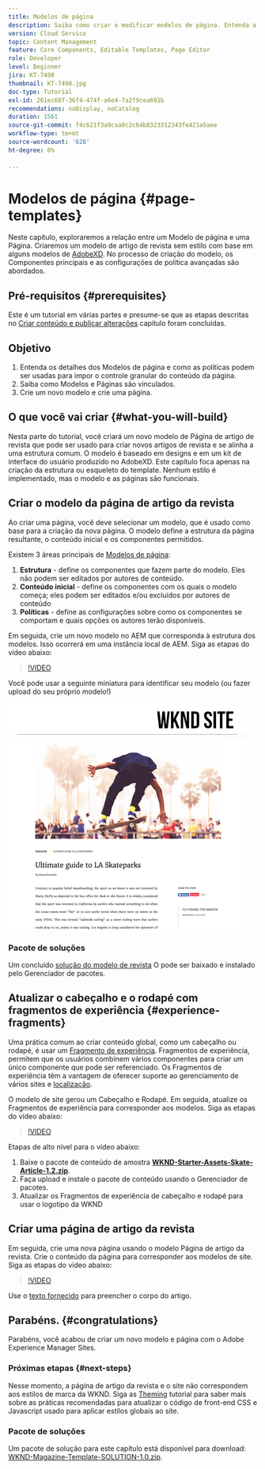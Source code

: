 ```yaml
---
title: Modelos de página
description: Saiba como criar e modificar modelos de página. Entenda a relação entre um Modelo de página e uma Página. Saiba como configurar as políticas de um Modelo de página para fornecer governança granular e consistência de marca para o conteúdo.  Um modelo de Artigo de revista bem estruturado é criado com base em um modelo do Adobe XD.
version: Cloud Service
topic: Content Management
feature: Core Components, Editable Templates, Page Editor
role: Developer
level: Beginner
jira: KT-7498
thumbnail: KT-7498.jpg
doc-type: Tutorial
exl-id: 261ec68f-36f4-474f-a6e4-7a2f9cea691b
recommendations: noDisplay, noCatalog
duration: 1561
source-git-commit: f4c621f3a9caa8c2c64b8323312343fe421a5aee
workflow-type: tm+mt
source-wordcount: '628'
ht-degree: 0%

---
```


# Modelos de página {#page-templates}

Neste capítulo, exploraremos a relação entre um Modelo de página e uma Página. Criaremos um modelo de artigo de revista sem estilo com base em alguns modelos de [AdobeXD](https://www.adobe.com/products/xd.html). No processo de criação do modelo, os Componentes principais e as configurações de política avançadas são abordados.

## Pré-requisitos {#prerequisites}

Este é um tutorial em várias partes e presume-se que as etapas descritas no [Criar conteúdo e publicar alterações](./author-content-publish.md) capítulo foram concluídas.

## Objetivo

1. Entenda os detalhes dos Modelos de página e como as políticas podem ser usadas para impor o controle granular do conteúdo da página.
1. Saiba como Modelos e Páginas são vinculados.
1. Crie um novo modelo e crie uma página.

## O que você vai criar {#what-you-will-build}

Nesta parte do tutorial, você criará um novo modelo de Página de artigo de revista que pode ser usado para criar novos artigos de revista e se alinha a uma estrutura comum. O modelo é baseado em designs e em um kit de interface do usuário produzido no AdobeXD. Este capítulo foca apenas na criação da estrutura ou esqueleto do template. Nenhum estilo é implementado, mas o modelo e as páginas são funcionais.

## Criar o modelo da página de artigo da revista

Ao criar uma página, você deve selecionar um modelo, que é usado como base para a criação da nova página. O modelo define a estrutura da página resultante, o conteúdo inicial e os componentes permitidos.

Existem 3 áreas principais de [Modelos de página](https://experienceleague.adobe.com/docs/experience-manager-cloud-service/sites/authoring/features/templates.html?lang=pt-BR):

1. **Estrutura** - define os componentes que fazem parte do modelo. Eles não podem ser editados por autores de conteúdo.
1. **Conteúdo inicial** - define os componentes com os quais o modelo começa; eles podem ser editados e/ou excluídos por autores de conteúdo
1. **Políticas** - define as configurações sobre como os componentes se comportam e quais opções os autores terão disponíveis.

Em seguida, crie um novo modelo no AEM que corresponda à estrutura dos modelos. Isso ocorrerá em uma instância local de AEM. Siga as etapas do vídeo abaixo:

>[!VIDEO](https://video.tv.adobe.com/v/332915?quality=12&learn=on)

Você pode usar a seguinte miniatura para identificar seu modelo (ou fazer upload do seu próprio modelo!)

![Miniatura do modelo de página de artigo](./assets/page-templates/article-page-template-thumbnail.png)


### Pacote de soluções

Um concluído [solução do modelo de revista](assets/page-templates/WKND-Magazine-Template-SOLUTION-1.1.zip) O pode ser baixado e instalado pelo Gerenciador de pacotes.

## Atualizar o cabeçalho e o rodapé com fragmentos de experiência {#experience-fragments}

Uma prática comum ao criar conteúdo global, como um cabeçalho ou rodapé, é usar um [Fragmento de experiência](https://experienceleague.adobe.com/docs/experience-manager-learn/sites/experience-fragments/experience-fragments-feature-video-use.html). Fragmentos de experiência, permitem que os usuários combinem vários componentes para criar um único componente que pode ser referenciado. Os Fragmentos de experiência têm a vantagem de oferecer suporte ao gerenciamento de vários sites e [localização](https://experienceleague.adobe.com/docs/experience-manager-core-components/using/components/experience-fragment.html?lang=en#localized-site-structure).

O modelo de site gerou um Cabeçalho e Rodapé. Em seguida, atualize os Fragmentos de experiência para corresponder aos modelos. Siga as etapas do vídeo abaixo:

>[!VIDEO](https://video.tv.adobe.com/v/332916?quality=12&learn=on)

Etapas de alto nível para o vídeo abaixo:

1. Baixe o pacote de conteúdo de amostra **[WKND-Starter-Assets-Skate-Article-1.2.zip](assets/page-templates/WKND-Starter-Assets-Skate-Article-1.2.zip)**.
1. Faça upload e instale o pacote de conteúdo usando o Gerenciador de pacotes.
1. Atualizar os Fragmentos de experiência de cabeçalho e rodapé para usar o logotipo da WKND

## Criar uma página de artigo da revista

Em seguida, crie uma nova página usando o modelo Página de artigo da revista. Crie o conteúdo da página para corresponder aos modelos de site. Siga as etapas do vídeo abaixo:

>[!VIDEO](https://video.tv.adobe.com/v/332917?quality=12&learn=on)

Use o [texto fornecido](./assets/page-templates/la-skateparks-copy.txt) para preencher o corpo do artigo.

## Parabéns. {#congratulations}

Parabéns, você acabou de criar um novo modelo e página com o Adobe Experience Manager Sites.

### Próximas etapas {#next-steps}

Nesse momento, a página de artigo da revista e o site não correspondem aos estilos de marca da WKND. Siga as [Theming](theming.md) tutorial para saber mais sobre as práticas recomendadas para atualizar o código de front-end CSS e Javascript usado para aplicar estilos globais ao site.

### Pacote de soluções

Um pacote de solução para este capítulo está disponível para download: [WKND-Magazine-Template-SOLUTION-1.0.zip](assets/page-templates/WKND-Magazine-Template-SOLUTION-1.0.zip).
